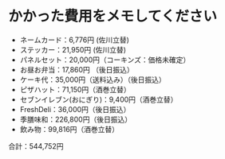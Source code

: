 # かかった費用をメモしてください

* ネームカード：6,776円 (佐川立替)
* ステッカー：21,950円 (佐川立替)
* パネルセット：20,000円（コーキンズ：価格未確定）
* お昼お弁当：17,860円 （後日振込）
* ケーキ代：35,000円（送料込み）（後日振込）
* ピザハット：71,150円（酒巻立替）
* セブンイレブン(おにぎり)：9,400円（酒巻立替）
* FreshDeli：36,000円（後日振込）
* 季膳味和：226,800円（後日振込）
* 飲み物：99,816円（酒巻立替）

合計：544,752円
